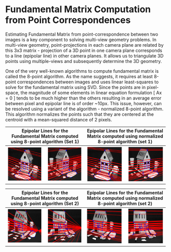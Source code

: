 # Fundamental Matrix Computation from Point Correspondences

Estimating Fundamental Matrix from point-correspondence between two images is a key component to solving multi-view geometry problems. In multi-view geometry, point-projections in each camera plane are related by this 3x3 matrix - projection of a 3D point in one camera plane corresponds to a line (epipolar line) in other camera planes. It allows us to triangulate 3D points using multiple-views and subsequently determine the 3D geometry.

One of the very well-known algorithms to compute fundamental matrix is called the 8-point algorithm. As the name suggests, it requires at least 8-point correspondences between images and uses linear least-squares to solve for the fundamental matrix using SVD. Since the points are in pixel-space, the magnitude of some elements in linear equation formulation [ Ax = 0 ] tends to be much higher than the others resulting in an average error between pixel and epipolar line is of order ~10px. This issue, however, can be resolved using a variant of the algorithm - normalized 8-point algorithm. This algorithm normalizes the points such that they are centered at the centroid with a mean-squared distance of 2 pixels.

Epipolar Lines for the Fundamental Matrix computed using 8-point algorithm (Set 1)  |  Epipolar Lines for the Fundamental Matrix computed using normalized 8-point algorithm (set 1)
:----------------------------:|:-------------------------:
![ ](data/set1_lls.png)  |  ![ ](data/set1_normalized.png)


Epipolar Lines for the Fundamental Matrix computed using 8-point algorithm (Set 2)  |  Epipolar Lines for the Fundamental Matrix computed using normalized 8-point algorithm (set 2)
:----------------------------:|:-------------------------:
![ ](data/set2_lls.png)  |  ![ ](data/set2_normalized.png)
